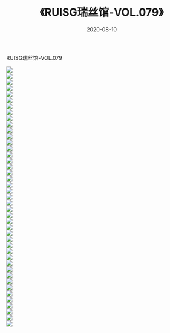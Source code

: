 ﻿---
layout: post
title:  《RUISG瑞丝馆-VOL.079》
date:   2020-08-10
img: http://img.660000.xyz/Sharelink/网络美图/2020/RUISG瑞丝馆-VOL.079/000.jpg
categories: [美女, 清纯, 唯美]
---

RUISG瑞丝馆-VOL.079

  ![](http://img.660000.xyz/Sharelink/网络美图/2020/RUISG瑞丝馆-VOL.079/001.jpg) <br> ![](http://img.660000.xyz/Sharelink/网络美图/2020/RUISG瑞丝馆-VOL.079/002.jpg) <br> ![](http://img.660000.xyz/Sharelink/网络美图/2020/RUISG瑞丝馆-VOL.079/003.jpg) <br> ![](http://img.660000.xyz/Sharelink/网络美图/2020/RUISG瑞丝馆-VOL.079/004.jpg) <br> ![](http://img.660000.xyz/Sharelink/网络美图/2020/RUISG瑞丝馆-VOL.079/005.jpg) <br> ![](http://img.660000.xyz/Sharelink/网络美图/2020/RUISG瑞丝馆-VOL.079/006.jpg) <br> ![](http://img.660000.xyz/Sharelink/网络美图/2020/RUISG瑞丝馆-VOL.079/007.jpg) <br> ![](http://img.660000.xyz/Sharelink/网络美图/2020/RUISG瑞丝馆-VOL.079/008.jpg) <br> ![](http://img.660000.xyz/Sharelink/网络美图/2020/RUISG瑞丝馆-VOL.079/009.jpg) <br> ![](http://img.660000.xyz/Sharelink/网络美图/2020/RUISG瑞丝馆-VOL.079/010.jpg) <br> ![](http://img.660000.xyz/Sharelink/网络美图/2020/RUISG瑞丝馆-VOL.079/011.jpg) <br> ![](http://img.660000.xyz/Sharelink/网络美图/2020/RUISG瑞丝馆-VOL.079/012.jpg) <br> ![](http://img.660000.xyz/Sharelink/网络美图/2020/RUISG瑞丝馆-VOL.079/013.jpg) <br> ![](http://img.660000.xyz/Sharelink/网络美图/2020/RUISG瑞丝馆-VOL.079/014.jpg) <br> ![](http://img.660000.xyz/Sharelink/网络美图/2020/RUISG瑞丝馆-VOL.079/015.jpg) <br> ![](http://img.660000.xyz/Sharelink/网络美图/2020/RUISG瑞丝馆-VOL.079/016.jpg) <br> ![](http://img.660000.xyz/Sharelink/网络美图/2020/RUISG瑞丝馆-VOL.079/017.jpg) <br> ![](http://img.660000.xyz/Sharelink/网络美图/2020/RUISG瑞丝馆-VOL.079/018.jpg) <br> ![](http://img.660000.xyz/Sharelink/网络美图/2020/RUISG瑞丝馆-VOL.079/019.jpg) <br> ![](http://img.660000.xyz/Sharelink/网络美图/2020/RUISG瑞丝馆-VOL.079/020.jpg) <br> ![](http://img.660000.xyz/Sharelink/网络美图/2020/RUISG瑞丝馆-VOL.079/021.jpg) <br> ![](http://img.660000.xyz/Sharelink/网络美图/2020/RUISG瑞丝馆-VOL.079/022.jpg) <br> ![](http://img.660000.xyz/Sharelink/网络美图/2020/RUISG瑞丝馆-VOL.079/023.jpg) <br> ![](http://img.660000.xyz/Sharelink/网络美图/2020/RUISG瑞丝馆-VOL.079/024.jpg) <br> ![](http://img.660000.xyz/Sharelink/网络美图/2020/RUISG瑞丝馆-VOL.079/025.jpg) <br> ![](http://img.660000.xyz/Sharelink/网络美图/2020/RUISG瑞丝馆-VOL.079/026.jpg) <br> ![](http://img.660000.xyz/Sharelink/网络美图/2020/RUISG瑞丝馆-VOL.079/027.jpg) <br> ![](http://img.660000.xyz/Sharelink/网络美图/2020/RUISG瑞丝馆-VOL.079/028.jpg) <br> ![](http://img.660000.xyz/Sharelink/网络美图/2020/RUISG瑞丝馆-VOL.079/029.jpg) <br> ![](http://img.660000.xyz/Sharelink/网络美图/2020/RUISG瑞丝馆-VOL.079/030.jpg) <br> ![](http://img.660000.xyz/Sharelink/网络美图/2020/RUISG瑞丝馆-VOL.079/031.jpg) <br> ![](http://img.660000.xyz/Sharelink/网络美图/2020/RUISG瑞丝馆-VOL.079/032.jpg) <br> ![](http://img.660000.xyz/Sharelink/网络美图/2020/RUISG瑞丝馆-VOL.079/033.jpg) <br> ![](http://img.660000.xyz/Sharelink/网络美图/2020/RUISG瑞丝馆-VOL.079/034.jpg) <br> ![](http://img.660000.xyz/Sharelink/网络美图/2020/RUISG瑞丝馆-VOL.079/035.jpg) <br> ![](http://img.660000.xyz/Sharelink/网络美图/2020/RUISG瑞丝馆-VOL.079/036.jpg) <br> ![](http://img.660000.xyz/Sharelink/网络美图/2020/RUISG瑞丝馆-VOL.079/037.jpg) <br> ![](http://img.660000.xyz/Sharelink/网络美图/2020/RUISG瑞丝馆-VOL.079/038.jpg) <br> ![](http://img.660000.xyz/Sharelink/网络美图/2020/RUISG瑞丝馆-VOL.079/039.jpg) <br> ![](http://img.660000.xyz/Sharelink/网络美图/2020/RUISG瑞丝馆-VOL.079/040.jpg) <br> ![](http://img.660000.xyz/Sharelink/网络美图/2020/RUISG瑞丝馆-VOL.079/041.jpg) <br> ![](http://img.660000.xyz/Sharelink/网络美图/2020/RUISG瑞丝馆-VOL.079/042.jpg) <br> ![](http://img.660000.xyz/Sharelink/网络美图/2020/RUISG瑞丝馆-VOL.079/043.jpg) <br>